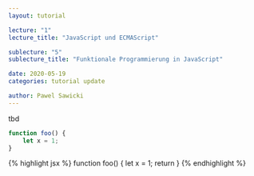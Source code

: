 ```yaml
---
layout: tutorial

lecture: "1"
lecture_title: "JavaScript und ECMAScript"

sublecture: "5"
sublecture_title: "Funktionale Programmierung in JavaScript"

date: 2020-05-19
categories: tutorial update

author: Pawel Sawicki
---
```


tbd

```javascript
function foo() {
    let x = 1;
}
```

{% highlight jsx %}
function foo() {
    let x = 1;
    return <hallo prop={foo} />
}
{% endhighlight %}